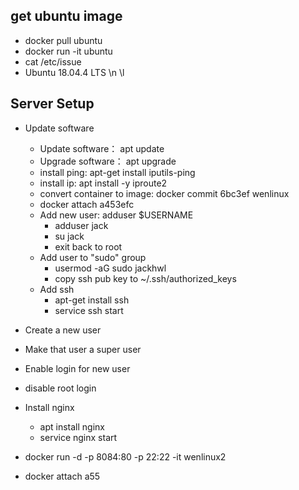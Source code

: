 ## get ubuntu image
* docker pull ubuntu
* docker run -it ubuntu
* cat /etc/issue  
*   Ubuntu 18.04.4 LTS \n \l

## Server Setup
* Update software
  * Update software： apt update
  * Upgrade software： apt upgrade
  * install ping: apt-get install iputils-ping
  * install ip: apt install -y iproute2
  * convert container to image: docker commit 6bc3ef wenlinux
  * docker attach a453efc
  * Add new user:  adduser $USERNAME
    * adduser jack
    * su jack
    * exit back to root
  * Add user to "sudo" group
    * usermod -aG sudo jackhwl
    * copy ssh pub key to ~/.ssh/authorized_keys
  * Add ssh
    * apt-get install ssh
    * service ssh start
* Create a new user
* Make that user a super user
* Enable login for new user
* disable root login
* Install nginx
  * apt install nginx
  * service nginx start

 * docker run -d -p 8084:80 -p 22:22 -it  wenlinux2
 * docker attach a55
